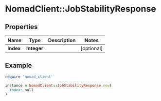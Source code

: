 # NomadClient::JobStabilityResponse

## Properties

| Name | Type | Description | Notes |
| ---- | ---- | ----------- | ----- |
| **index** | **Integer** |  | [optional] |

## Example

```ruby
require 'nomad_client'

instance = NomadClient::JobStabilityResponse.new(
  index: null
)
```

